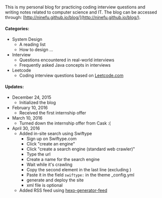 This is my personal blog for practicing coding interview questions and writing notes related to computer science and IT. The blog can be accessed through: [http://ninefu.github.io/blog/](http://ninefu.github.io/blog/).

#### Categories:

* System Design
	* A reading list
	* How to design ...
* Interview
	* Questions encountered in real-world interviews
	* Frequently asked Java concepts in interviews
* Leetcode
	* Coding interview questions based on [Leetcode.com](https://leetcode.com) 

#### Updates:

* December 24, 2015
	* Initialized the blog
* February 10, 2016
	* Received the first internship offer
* March 10, 2016
	* Turned down the internship offer from Cask :(
* April 30, 2016 
	* Added in-site search using Swiftype
		* Sign up on Swiftype.com
		* Click "create an engine"
		* Click "create a search engine (standard web crawler)"
		* Type the url
		* Create a name for the search engine
		* Wait while it's crawling
		* Copy the second element in the last line (excluding </script>) 
		* Paste it in the field `swiftype:` in the theme _config.yml
		* generate and deploy the site
		* xml file is optional
	* Added RSS feed using [hexo-generator-feed](https://github.com/hexojs/hexo-generator-feed)